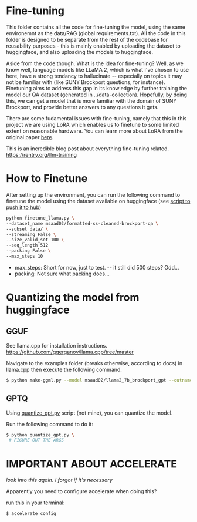 # Fine-tuning

This folder contains all the code for fine-tuning the model, using the same environemnt as the data/RAG (global requirements.txt). All the code in this folder is designed to be separate from the rest of the codebase for reusability purposes - this is mainly enabled by uploading the dataset to huggingface, and also uploading the models to huggingface.

Aside from the code though. What is the idea for fine-tuning? Well, as we know well, language models like LLaMA 2, which is what I've chosen to use here, have a strong tendancy to hallucinate -- especially on topics it may not be familiar with (like SUNY Brockport questions, for instance). Finetuning aims to address this gap in its knowledge by further training the model our QA dataset (generated in ../data-collection). Hopefully, by doing this, we can get a model that is more familiar with the domain of SUNY Brockport, and provide better answers to any questions it gets.

There are some fudamental issues with fine-tuning, namely that this in this project we are using LoRA which enables us to finetune to some limited extent on reasonable hardware. You can learn more about LoRA from the original paper [here](https://arxiv.org/pdf/2106.09685.pdf).

This is an incredible blog post about everything fine-tuning related. https://rentry.org/llm-training

# How to Finetune

After setting up the environment, you can run the following command to finetune the model using the dataset available on huggingface (see [script to push it to hub](../data-collection/upload_to_huggingface.py))

```bash
python finetune_llama.py \
--dataset_name msaad02/formatted-ss-cleaned-brockport-qa \
--subset data/ \
--streaming False \
--size_valid_set 100 \
--seq_length 512
--packing False \
--max_steps 10
```

- max_steps: Short for now, just to test. -- it still did 500 steps? Odd...
- packing: Not sure what packing does...

# Quantizing the model from huggingface

## GGUF

See llama.cpp for installation instructions.
https://github.com/ggerganov/llama.cpp/tree/master

Navigate to the examples folder (breaks otherwise, according to docs) in llama.cpp then execute the following command.

```bash
$ python make-ggml.py --model msaad02/llama2_7b_brockport_gpt --outname llama2_brockport_ggml --outdir /home/msaad/workspace/honors-thesis/fine-tuning/models --quants Q4_K_M
```

## GPTQ

Using [quantize_gpt.py](./quantize_gptq.py) script (not mine), you can quantize the model. 

Run the following command to do it:

```bash
$ python quantize_gpt.py \
 # FIGURE OUT THE ARGS
```

# IMPORTANT ABOUT ACCELERATE
*look into this again. I forgot if it's necessary*

Apparently you need to configure accelerate when doing this?

run this in your terminal: 

```bash
$ accelerate config
```

